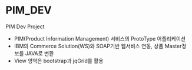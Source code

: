 # PIM_DEV
PIM Dev Project

- PIM(Product Information Management) 서비스의 ProtoType 어플리케이션
- IBM의 Commerce Solution(WS)와 SOAP기반 웹서비스 연동, 상품 Master정보를 JAVA로 변환
- View 영역은 bootstrap과 jqGrid를 활용
